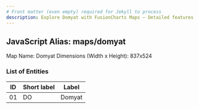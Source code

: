 ```yaml
---
# Front matter (even empty) required for Jekyll to process
description: Explore Domyat with FusionCharts Maps – Detailed features for seamless integration. Try now & enhance your data visualization today! 
---
```


## JavaScript Alias: maps/domyat

Map Name: Domyat
Dimensions (Width x Height): 837x524





### List of Entities

ID | Short label | Label
---|---|---|
01|DO|Domyat


